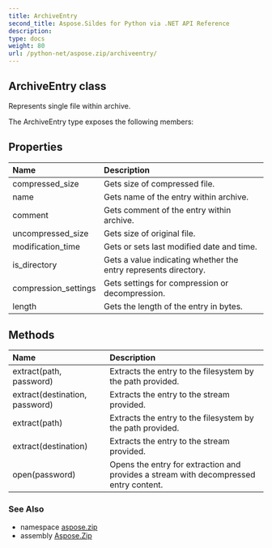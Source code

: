 ```yaml
---
title: ArchiveEntry
second_title: Aspose.Sildes for Python via .NET API Reference
description: 
type: docs
weight: 80
url: /python-net/aspose.zip/archiveentry/
---
```


## ArchiveEntry class

Represents single file within archive.

The ArchiveEntry type exposes the following members:
## Properties
| Name | Description |
| :- | :- |
|compressed_size|Gets size of compressed file.|
|name|Gets name of the entry within archive.|
|comment|Gets comment of the entry within archive.|
|uncompressed_size|Gets size of original file.|
|modification_time|Gets or sets last modified date and time.|
|is_directory|Gets a value indicating whether the entry represents directory.|
|compression_settings|Gets settings for compression or decompression.|
|length|Gets the length of the entry in bytes.|
## Methods
| Name | Description |
| :- | :- |
|extract(path, password)|Extracts the entry to the filesystem by the path provided.|
|extract(destination, password)|Extracts the entry to the stream provided.|
|extract(path)|Extracts the entry to the filesystem by the path provided.|
|extract(destination)|Extracts the entry to the stream provided.|
|open(password)|Opens the entry for extraction and provides a stream with decompressed entry content.|

### See Also

* namespace [aspose.zip](/zip/python-net/aspose.zip/)
* assembly [Aspose.Zip](/zip/python-net/)

